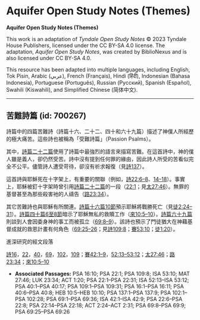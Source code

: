 # Aquifer Open Study Notes (Themes)

**Aquifer Open Study Notes (Themes)**

This work is an adaptation of *Tyndale Open Study Notes* © 2023 Tyndale House Publishers, licensed under the CC BY\-SA 4\.0 license. The adaptation, *Aquifer Open Study Notes*, was created by BiblioNexus and is also licensed under CC BY\-SA 4\.0\.

This resource has been adapted into multiple languages, including English, Tok Pisin, Arabic (عربي), French (Français), Hindi (हिंदी), Indonesian (Bahasa Indonesia), Portuguese (Português), Russian (Русский), Spanish (Español), Swahili (Kiswahili), and Simplified Chinese (简体中文).



--------------------------------

## 苦難詩篇 (id: 700267)

詩篇中的四篇苦難詩（詩篇十六、二十二、四十和六十九篇）描述了神僕人所經歷的極大痛苦。這些詩也被稱為「受難詩篇」（Passion Psalms）。

其中，[詩篇二十二篇](https://ref.ly/Ps22:1-Ps22:31)使用了詩篇中最強烈的語言來描寫苦難。在這首詩中，神的僕人雖是義人，卻仍然受苦。詩中沒有提到任何罪的緣由，因此詩人所受的苦看似完全不公平。儘管詩人遭受苛待，卻沒有祈求報復（見[詩137](https://ref.ly/Ps137:1-Ps137:9)）。

這首詩與耶穌死在十字架上，有重要的關聯（例如，[詩22:6–8](https://ref.ly/Ps22:6-Ps22:8)、[14–18](https://ref.ly/Ps22:14-Ps22:18)）。事實上，耶穌被釘十字架時曾引用[詩篇二十二篇](https://ref.ly/Ps22:1-Ps22:31)的一段（[22:1](https://ref.ly/Ps22:1)；見[太27:46](https://ref.ly/Matt27:46)）。無罪的基督甚至為那些殺害衪的人禱告（[路23:34](https://ref.ly/Luke23:34)）。

其它苦難詩也與耶穌有所關連。[詩篇十六篇10節](https://ref.ly/Ps16:10)預示耶穌將戰勝死亡（見[徒2:24–31](https://ref.ly/Acts2:24-Acts2:31)）。[詩篇四十篇6至8節](https://ref.ly/Ps40:6-Ps40:8)暗示了耶穌無私的救贖工作（[來10:5–10](https://ref.ly/Heb10:5-Heb10:10)）。[詩篇六十九篇](https://ref.ly/Ps69:1-Ps69:36)則談到人會因委身神的事工而被孤立（[69:8–9](https://ref.ly/Ps69:8-Ps69:9)）。該詩也預示了門徒猶大在神藉基督成就的救恩計畫有何角色（[69:25–26](https://ref.ly/Ps69:25-Ps69:26)；見[詩109:8](https://ref.ly/Ps109:8)；[賽53:10](https://ref.ly/Isa53:10)；[徒1:20](https://ref.ly/Acts1:20)）。

進深研究的經文段落

[詩16](https://ref.ly/Ps16:1-Ps16:11)，[22](https://ref.ly/Ps22:1-Ps22:31)，[40](https://ref.ly/Ps40:1-Ps40:17)，[69](https://ref.ly/Ps69:1-Ps69:36)，[102](https://ref.ly/Ps102:1-Ps102:28)，[109](https://ref.ly/Ps109:1-Ps109:31)；[賽42:1–9](https://ref.ly/Isa42:1-Isa42:9)，[52:13–53:12](https://ref.ly/Isa52:13-Isa53:12)；[太27:46](https://ref.ly/Matt27:46)；[路23:34](https://ref.ly/Luke23:34)；[來10:5–10](https://ref.ly/Heb10:5-Heb10:10)

* **Associated Passages:** PSA 16:10; PSA 22:1; PSA 109:8; ISA 53:10; MAT 27:46; LUK 23:34; ACT 1:20; PSA 22:1–PSA 22:31; ISA 52:13–ISA 53:12; PSA 40:1–PSA 40:17; PSA 109:1–PSA 109:31; PSA 16:1–PSA 16:11; PSA 40:6–PSA 40:8; HEB 10:5–HEB 10:10; PSA 137:1–PSA 137:9; PSA 102:1–PSA 102:28; PSA 69:1–PSA 69:36; ISA 42:1–ISA 42:9; PSA 22:6–PSA 22:8; PSA 22:14–PSA 22:18; ACT 2:24–ACT 2:31; PSA 69:8–PSA 69:9; PSA 69:25–PSA 69:26

